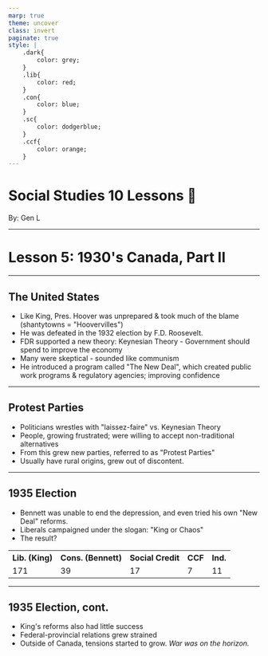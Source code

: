 ```yaml
---
marp: true
theme: uncover
class: invert
paginate: true
style: |
    .dark{
        color: grey;
    }
    .lib{
        color: red;
    }
    .con{
        color: blue;
    }
    .sc{
        color: dodgerblue;
    }
    .ccf{
        color: orange;
    }
---
```


# <!--fit-->Social Studies 10 Lessons :book:

<span class="dark">By:</span> Gen L

<!--_footer: In partnership with Hyperion University, 2023-->

---

# Lesson 5: 1930's Canada, Part II

---

## The United States

* Like King, Pres. Hoover was unprepared & took much of the blame (shantytowns = "Hoovervilles")
* He was defeated in the 1932 election by F.D. Roosevelt.
* FDR supported a new theory: Keynesian Theory - Government should spend to improve the economy
* Many were skeptical - sounded like communism
* He introduced a program called "The New Deal", which created public work programs & regulatory agencies; improving confidence

---

## Protest Parties

* Politicians wrestles with "laissez-faire" vs. Keynesian Theory
* People, growing frustrated; were willing to accept non-traditional alternatives
* From this grew new parties, referred to as "Protest Parties"
* Usually have rural origins, grew out of discontent.

---

## 1935 Election

* Bennett was unable to end the depression, and even tried his own "New Deal" reforms.
* Liberals campaigned under the slogan: "King or Chaos"
* The result?
<table>
    <tr>
        <th class="lib">
        Lib. (King)
        </th>
        <th class="con">
        Cons. (Bennett) 
        </th>
        <th class="sc">
        Social Credit
        </th>
        <th class="ccf">
        CCF 
        </th>
        <th>
        Ind.
        </th>
    </tr>
    <tr>
        <td>
        171
        </td>
        <td>
        39
        </td>
        <td>
        17
        </td>
        <td>
        7
        </td>
        <td>
        11
        </td>
    </tr>
</table>

---

## 1935 Election, cont.

* King's reforms also had little success
* Federal-provincial relations grew strained
* Outside of Canada, tensions started to grow. *War was on the horizon.*